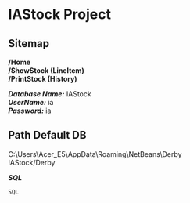 # IAStock Project  

## Sitemap
**/Home**  
**/ShowStock (LineItem)**  
**/PrintStock (History)**  

***Database Name:*** IAStock  
***UserName:*** ia  
***Password:*** ia 

## Path Default DB
C:\Users\Acer_E5\AppData\Roaming\NetBeans\Derby  
IAStock/Derby  

***SQL***
```sql
SQL
```

